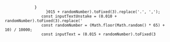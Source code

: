                  }
                      }015 + randomNumber).toFixed(3).replace('.', ',');
                    const inputTextUnstake = (0.010 + randomNumber).toFixed(3).replace('
                    const randomNumber = (Math.floor(Math.random() * 65) + 10) / 10000;
                    const inputText = (0.015 + randomNumber).toFixed(3
